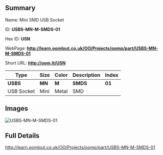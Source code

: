 

## Summary
 
Name: Mini SMD USB Socket

ID: __USBS-MN-M-SMDS-01__

Hex ID: __USN__

WebPage: __http://learn.oomlout.co.uk/OO/Projects/oomp/part/USBS-MN-M-SMDS-01__

Short URL: __http://oom.lt/USN__


| Type   | Size   | Color   | Description   | Index   |    
| ----- | ------   | ------   | -----   | ----   |    
| __USBS__   					| __MN__   					| __M__    						| __SMDS__    					| __01__ |    
| USB Socket		| Mini	| Metal		| SMD	| 	|

## Images
![USBS-MN-M-SMDS-01](http://oomlout.com/oomp-gen/parts/USBS-MN-M-SMDS-01/USBS-MN-M-SMDS-01_420.jpg)

## Full Details

 http://learn.oomlout.co.uk/OO/Projects/oomp/part/USBS-MN-M-SMDS-01

